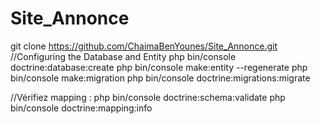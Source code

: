 # Site_Annonce
git clone https://github.com/ChaimaBenYounes/Site_Annonce.git
//Configuring the Database and Entity
php bin/console doctrine:database:create
php bin/console make:entity --regenerate
php bin/console make:migration
php bin/console doctrine:migrations:migrate

//Vérifiez  mapping :
php bin/console doctrine:schema:validate
php bin/console doctrine:mapping:info
